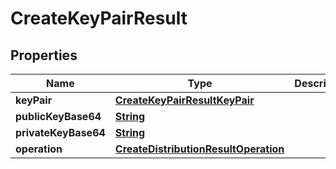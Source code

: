 

# CreateKeyPairResult


## Properties

| Name | Type | Description | Notes |
|------------ | ------------- | ------------- | -------------|
|**keyPair** | [**CreateKeyPairResultKeyPair**](CreateKeyPairResultKeyPair.md) |  |  [optional] |
|**publicKeyBase64** | [**String**](String.md) |  |  [optional] |
|**privateKeyBase64** | [**String**](String.md) |  |  [optional] |
|**operation** | [**CreateDistributionResultOperation**](CreateDistributionResultOperation.md) |  |  [optional] |



